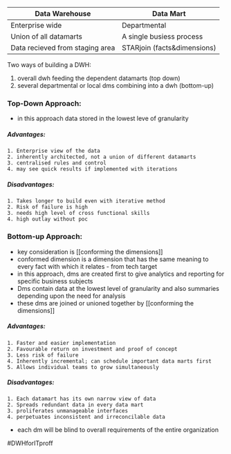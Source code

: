 | Data Warehouse                  | Data Mart                   |
| ------------------------------- | --------------------------- |
| Enterprise wide                 | Departmental                |
| Union of all datamarts          | A single busiess process    |
| Data recieved from staging area | STARjoin (facts&dimensions) |


Two ways of building a DWH:
1. overall dwh feeding the dependent datamarts (top down)
2. several departmental or local dms combining into a dwh (bottom-up)

### Top-Down Approach:

- in this approach data stored in the lowest leve of granularity

##### Advantages:
	1. Enterprise view of the data
	2. inherently architected, not a union of different datamarts
	3. centralised rules and control
	4. may see quick results if implemented with iterations

##### Disadvantages:
	1. Takes longer to build even with iterative method
	2. Risk of failure is high
	3. needs high level of cross functional skills
	4. high outlay without poc


### Bottom-up Approach:

- key consideration is [[conforming the dimensions]]
- conformed dimension is a dimension that has the same meaning to every fact with which it relates - from tech target
- in this approach, dms are created first to give analytics and reporting for specific business subjects
- Dms contain data at the lowest level of granularity and also summaries depending upon the need for analysis
- these dms are joined or unioned together by [[conforming the dimensions]]
##### Advantages:
	1. Faster and easier implementation
	2. Favourable return on investment and proof of concept
	3. Less risk of failure
	4. Inherently incremental; can schedule important data marts first
	5. Allows individual teams to grow simultaneously
##### Disadvantages:
	1. Each datamart has its own narrow view of data
	2. Spreads redundant data in every data mart
	3. proliferates unmanageable interfaces
	4. perpetuates inconsistent and irreconcilable data
- each dm will be blind to overall requirements of the entire organization



#DWHforITproff 